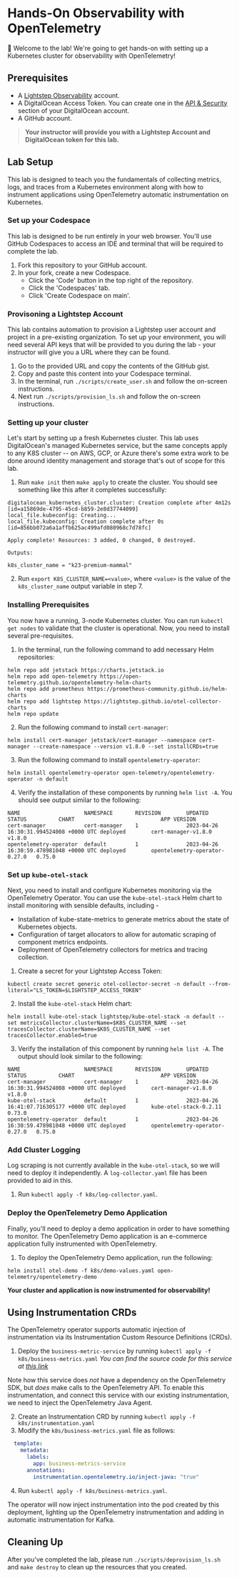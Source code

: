 # Hands-On Observability with OpenTelemetry

👋 Welcome to the lab! We're going to get hands-on with setting up a Kubernetes
cluster for observability with OpenTelemetry!

## Prerequisites

- A [Lightstep Observability](https://go.lightstep.com/developersignup.html)
  account.
- A DigitalOcean Access Token. You can create one in the
  [API & Security](https://cloud.digitalocean.com/account/api) section of your
  DigitalOcean account.
- A GitHub account.

> __Your instructor will provide you with a Lightstep Account and DigitalOcean
> token for this lab.__

## Lab Setup

This lab is designed to teach you the fundamentals of collecting metrics, logs,
and traces from a Kubernetes environment along with how to instrument
applications using OpenTelemetry automatic instrumentation on Kubernetes.

### Set up your Codespace

This lab is designed to be run entirely in your web browser. You'll use GitHub
Codespaces to access an IDE and terminal that will be required to complete the lab.

1. Fork this repository to your GitHub account.
2. In your fork, create a new Codespace.
    - Click the 'Code' button in the top right of the repository.
    - Click the 'Codespaces' tab.
    - Click 'Create Codespace on main'.

### Provisoning a Lightstep Account

This lab contains automation to provision a Lightstep user account and project
in a pre-existing organization. To set up your environment, you will need
several API keys that will be provided to you during the lab - your instructor
will give you a URL where they can be found.

1. Go to the provided URL and copy the contents of the GitHub gist.
2. Copy and paste this content into your Codespace terminal.
3. In the terminal, run `./scripts/create_user.sh` and follow the on-screen
   instructions.
4. Next run `./scripts/provision_ls.sh` and follow the on-screen instructions.

### Setting up your cluster

Let's start by setting up a fresh Kubernetes cluster. This lab uses
DigitalOcean's managed Kubernetes service, but the same concepts apply to any
K8S cluster -- on AWS, GCP, or Azure there's some extra work to be done around
identity management and storage that's out of scope for this lab.

1. Run `make init` then `make apply` to create the cluster. You
   should see something like this after it completes successfully:
```
digitalocean_kubernetes_cluster.cluster: Creation complete after 4m12s [id=a15869de-4795-45cd-b859-2e8d37744099]
local_file.kubeconfig: Creating...
local_file.kubeconfig: Creation complete after 0s [id=856bb072a6a1affb625ac499afd080968c7d78fc]

Apply complete! Resources: 3 added, 0 changed, 0 destroyed.

Outputs:

k8s_cluster_name = "k23-premium-mammal"
```
2. Run `export K8S_CLUSTER_NAME=<value>`, where `<value>` is the value of the
   `k8s_cluster_name` output variable in step 7.

### Installing Prerequisites

You now have a running, 3-node Kubernetes cluster. You can run `kubectl get
nodes` to validate that the cluster is operational. Now, you need to install
several pre-requisites.

1. In the terminal, run the following command to add necessary Helm
   repositories:
```
helm repo add jetstack https://charts.jetstack.io
helm repo add open-telemetry https://open-telemetry.github.io/opentelemetry-helm-charts
helm repo add prometheus https://prometheus-community.github.io/helm-charts
helm repo add lightstep https://lightstep.github.io/otel-collector-charts
helm repo update
```
2. Run the following command to install `cert-manager`:
```
helm install cert-manager jetstack/cert-manager --namespace cert-manager --create-namespace --version v1.8.0 --set installCRDs=true
```
3. Run the following command to install `opentelemetry-operator`:
```
helm install opentelemetry-operator open-telemetry/opentelemetry-operator -n default
```
4. Verify the installation of these components by running `helm list -A`. You
   should see output similar to the following:
```
NAME                    NAMESPACE       REVISION        UPDATED                                 STATUS          CHART                           APP VERSION
cert-manager            cert-manager    1               2023-04-26 16:30:31.994524008 +0000 UTC deployed        cert-manager-v1.8.0             v1.8.0     
opentelemetry-operator  default         1               2023-04-26 16:30:59.478981048 +0000 UTC deployed        opentelemetry-operator-0.27.0   0.75.0   
```

### Set up `kube-otel-stack`

Next, you need to install and configure Kubernetes monitoring via the
OpenTelemetry Operator. You can use the `kube-otel-stack` Helm chart to install
monitoring with sensible defaults, including -

- Installation of kube-state-metrics to generate metrics about the state of
  Kubernetes objects.
- Configuration of target allocators to allow for automatic scraping of
  component metrics endpoints.
- Deployment of OpenTelemetry collectors for metrics and tracing collection.

1. Create a secret for your Lightstep Access Token:
```
kubectl create secret generic otel-collector-secret -n default --from-literal="LS_TOKEN=$LIGHTSTEP_ACCESS_TOKEN"
```
2. Install the `kube-otel-stack` Helm chart:
```
helm install kube-otel-stack lightstep/kube-otel-stack -n default --set metricsCollector.clusterName=$K8S_CLUSTER_NAME --set tracesCollector.clusterName=$K8S_CLUSTER_NAME --set tracesCollector.enabled=true
```
3. Verify the installation of this component by running `helm list -A`. The
   output should look similar to the following:
```
NAME                    NAMESPACE       REVISION        UPDATED                                 STATUS          CHART                           APP VERSION
cert-manager            cert-manager    1               2023-04-26 16:30:31.994524008 +0000 UTC deployed        cert-manager-v1.8.0             v1.8.0     
kube-otel-stack         default         1               2023-04-26 16:41:07.716305177 +0000 UTC deployed        kube-otel-stack-0.2.11          0.73.0     
opentelemetry-operator  default         1               2023-04-26 16:30:59.478981048 +0000 UTC deployed        opentelemetry-operator-0.27.0   0.75.0     
```

### Add Cluster Logging

Log scraping is not currently available in the `kube-otel-stack`, so we will need to
deploy it independently. A `log-collector.yaml` file has been provided to aid in
this.

1. Run `kubectl apply -f k8s/log-collector.yaml`.

### Deploy the OpenTelemetry Demo Application

Finally, you'll need to deploy a demo application in order to have something to
monitor. The OpenTelemetry Demo application is an e-commerce application fully
instrumented with OpenTelemetry.

1. To deploy the OpenTelemetry Demo application, run the following:
```
helm install otel-demo -f k8s/demo-values.yaml open-telemetry/opentelemetry-demo
```

**Your cluster and application is now instrumented for observability!**

## Using Instrumentation CRDs

The OpenTelemetry operator supports automatic injection of instrumentation via
its Instrumentation Custom Resource Definitions (CRDs).

1. Deploy the `business-metric-service` by running `kubectl apply -f
   k8s/business-metrics.yaml`
_You can find the source code for this service at [this
link](https://github.com/austinlparker/otel-demo-business-metrics)_

Note how this service does _not_ have a dependency on the OpenTelemetry SDK, but
_does_ make calls to the OpenTelemetry API. To enable this instrumentation, and
connect this service with our existing instrumentation, we need to inject the
OpenTelemetry Java Agent.

2. Create an Instrumentation CRD by running `kubectl apply -f
   k8s/instrumentation.yaml`
3. Modify the `k8s/business-metrics.yaml` file as follows:
``` yaml
  template:
    metadata:
      labels:
        app: business-metrics-service
      annotations:
        instrumentation.opentelemetry.io/inject-java: "true"
```
4. Run `kubectl apply -f k8s/business-metrics.yaml`.

The operator will now inject instrumentation into the pod created by this
deployment, lighting up the OpenTelemetry instrumentation and adding in
automatic instrumentation for Kafka.

## Cleaning Up

After you've completed the lab, please run `./scripts/deprovision_ls.sh` and
`make destroy` to clean up the resources that you created.